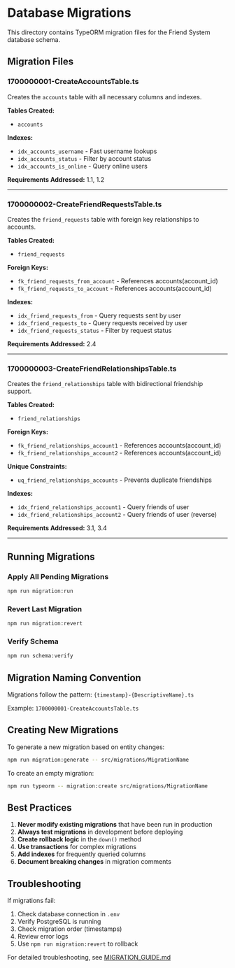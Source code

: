 # Database Migrations

This directory contains TypeORM migration files for the Friend System database schema.

## Migration Files

### 1700000001-CreateAccountsTable.ts
Creates the `accounts` table with all necessary columns and indexes.

**Tables Created:**
- `accounts`

**Indexes:**
- `idx_accounts_username` - Fast username lookups
- `idx_accounts_status` - Filter by account status
- `idx_accounts_is_online` - Query online users

**Requirements Addressed:** 1.1, 1.2

---

### 1700000002-CreateFriendRequestsTable.ts
Creates the `friend_requests` table with foreign key relationships to accounts.

**Tables Created:**
- `friend_requests`

**Foreign Keys:**
- `fk_friend_requests_from_account` - References accounts(account_id)
- `fk_friend_requests_to_account` - References accounts(account_id)

**Indexes:**
- `idx_friend_requests_from` - Query requests sent by user
- `idx_friend_requests_to` - Query requests received by user
- `idx_friend_requests_status` - Filter by request status

**Requirements Addressed:** 2.4

---

### 1700000003-CreateFriendRelationshipsTable.ts
Creates the `friend_relationships` table with bidirectional friendship support.

**Tables Created:**
- `friend_relationships`

**Foreign Keys:**
- `fk_friend_relationships_account1` - References accounts(account_id)
- `fk_friend_relationships_account2` - References accounts(account_id)

**Unique Constraints:**
- `uq_friend_relationships_accounts` - Prevents duplicate friendships

**Indexes:**
- `idx_friend_relationships_account1` - Query friends of user
- `idx_friend_relationships_account2` - Query friends of user (reverse)

**Requirements Addressed:** 3.1, 3.4

---

## Running Migrations

### Apply All Pending Migrations
```bash
npm run migration:run
```

### Revert Last Migration
```bash
npm run migration:revert
```

### Verify Schema
```bash
npm run schema:verify
```

## Migration Naming Convention

Migrations follow the pattern: `{timestamp}-{DescriptiveName}.ts`

Example: `1700000001-CreateAccountsTable.ts`

## Creating New Migrations

To generate a new migration based on entity changes:
```bash
npm run migration:generate -- src/migrations/MigrationName
```

To create an empty migration:
```bash
npm run typeorm -- migration:create src/migrations/MigrationName
```

## Best Practices

1. **Never modify existing migrations** that have been run in production
2. **Always test migrations** in development before deploying
3. **Create rollback logic** in the `down()` method
4. **Use transactions** for complex migrations
5. **Add indexes** for frequently queried columns
6. **Document breaking changes** in migration comments

## Troubleshooting

If migrations fail:
1. Check database connection in `.env`
2. Verify PostgreSQL is running
3. Check migration order (timestamps)
4. Review error logs
5. Use `npm run migration:revert` to rollback

For detailed troubleshooting, see [MIGRATION_GUIDE.md](../../MIGRATION_GUIDE.md)
